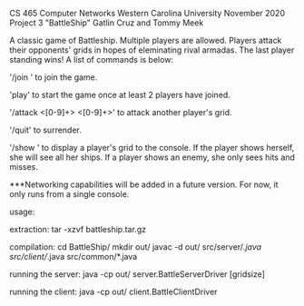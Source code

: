 CS 465 Computer Networks
Western Carolina University
November 2020
Project 3 "BattleShip"
Gatlin Cruz and Tommy Meek

A classic game of Battleship. Multiple players are allowed. Players attack 
their opponents' grids in hopes of eleminating rival armadas. The last player 
standing wins! A list of commands is below:

'/join <username>' to join the game.

'play' to start the game once at least 2 players have joined.

'/attack <username> <[0-9]+> <[0-9]+>' to attack another player's grid.

'/quit' to surrender.

'/show <username>' to display a player's grid to the console. If the player 
shows herself, she will see all her ships. If a player shows an enemy, she 
only sees hits and misses.


***Networking capabilities will be added in a future version. For now, it only 
runs from a single console.

usage:

extraction:
tar -xzvf battleship.tar.gz

compilation:
cd BattleShip/
mkdir out/
javac -d out/ src/server/*.java src/client/*.java src/common/*.java

running the server:
java -cp out/ server.BattleServerDriver <port> [gridsize]

running the client:
java -cp out/ client.BattleClientDriver <host> <port> <username>
